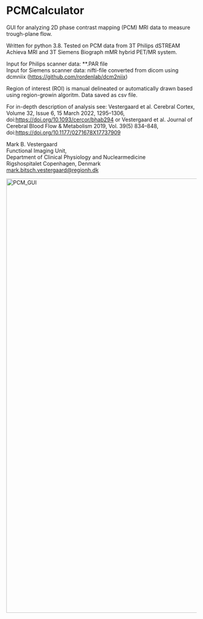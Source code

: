 # PCMCalculator
GUI for analyzing 2D phase contrast mapping (PCM) MRI data to measure trough-plane flow. 

Written for python 3.8. 
Tested on PCM data from 3T Philips dSTREAM Achieva MRI and 3T Siemens Biograph mMR hybrid PET/MR system. 


Input for Philips scanner data: **.PAR file <n>  
Input for Siemens scanner data: nifti-file converted from dicom using dcmniix (https://github.com/rordenlab/dcm2niix) 

Region of interest (ROI) is manual delineated or automatically drawn based using region-growin algoritm.
Data saved as csv file. 
  
  
For in-depth description of analysis see: <n> 
Vestergaard et al. Cerebral Cortex, Volume 32, Issue 6, 15 March 2022, 1295–1306, doi:https://doi.org/10.1093/cercor/bhab294 <n> or <n>
Vestergaard et al.  Journal of Cerebral Blood Flow & Metabolism 2019, Vol. 39(5) 834–848, doi:https://doi.org/10.1177/0271678X17737909


 Mark B. Vestergaard <n>  
 Functional Imaging Unit, <n>  
 Department of Clinical Physiology and Nuclearmedicine <n>  
 Rigshospitalet <n> 
 Copenhagen, Denmark <n>  
 mark.bitsch.vestergaard@regionh.dk
 
  
<img width="1145" alt="PCM_GUI" src="https://user-images.githubusercontent.com/102877223/161402216-82d88518-34b2-4c71-9246-752147649079.png">
